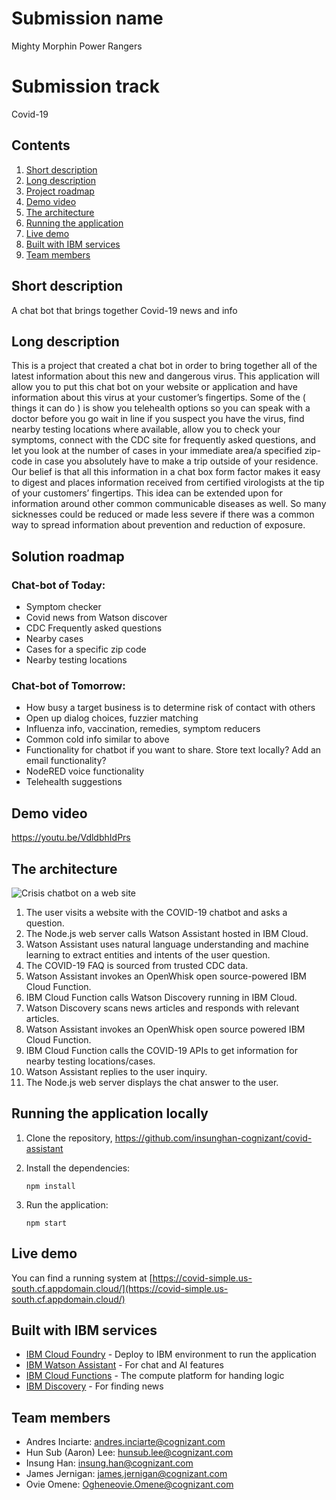 # Submission name

Mighty Morphin Power Rangers

# Submission track 

Covid-19

## Contents

1. [Short description](#short-description)
1. [Long description](#long-description)
1. [Project roadmap](#project-roadmap)
1. [Demo video](#demo-video)
1. [The architecture](#the-architecture)
1. [Running the application](#running-the-application)
1. [Live demo](#live-demo)
1. [Built with IBM services](#built-with-ibm)
1. [Team members](#team-members)

## Short description

A chat bot that brings together Covid-19 news and info

## Long description

This is a project that created a chat bot in order to bring together all of the latest information about this new and dangerous virus. This application will allow you to put this chat bot on your website or application and have information about this virus at your customer’s fingertips. Some of the ( things it can do ) is show you telehealth options so you can speak with a doctor before you go wait in line if you suspect you have the virus, find nearby testing locations where available, allow you to check your symptoms, connect with the CDC site for frequently asked questions, and let you look at the number of cases in your immediate area/a specified zip-code in case you absolutely have to make a trip outside of your residence. Our belief is that all this information in a chat box form factor makes it easy to digest and places information received from certified virologists at the tip of your customers’ fingertips. This idea can be extended upon for information around other common communicable diseases as well. So many sicknesses could be reduced or made less severe if there was a common way to spread information about prevention and reduction of exposure.

## Solution roadmap

### Chat-bot of Today:

* Symptom checker
* Covid news from Watson discover
* CDC Frequently asked questions
* Nearby cases
* Cases for a specific zip code
* Nearby testing locations

### Chat-bot of Tomorrow:

* How busy a target business is to determine risk of contact with others
* Open up dialog choices, fuzzier matching
* Influenza info, vaccination, remedies, symptom reducers
* Common cold info similar to above
* Functionality for chatbot if you want to share. Store text locally? Add an email functionality?
* NodeRED voice functionality
* Telehealth suggestions

## Demo video

https://youtu.be/VdldbhIdPrs

## The architecture

![Crisis chatbot on a web site](https://developer.ibm.com/callforcode/img/Crisis-Chatbot-on-a-web-site.png)

1. The user visits a website with the COVID-19 chatbot and asks a question.
2. The Node.js web server calls Watson Assistant hosted in IBM Cloud.
3. Watson Assistant uses natural language understanding and machine learning to extract entities and intents of the user question.
4. The COVID-19 FAQ is sourced from trusted CDC data.
5. Watson Assistant invokes an OpenWhisk open source-powered IBM Cloud Function.
6. IBM Cloud Function calls Watson Discovery running in IBM Cloud.
7. Watson Discovery scans news articles and responds with relevant articles.
8. Watson Assistant invokes an OpenWhisk open source powered IBM Cloud Function.
9. IBM Cloud Function calls the COVID-19 APIs to get information for nearby testing locations/cases.
10. Watson Assistant replies to the user inquiry.
11. The Node.js web server displays the chat answer to the user.

## Running the application locally

1. Clone the repository, https://github.com/insunghan-cognizant/covid-assistant

1. Install the dependencies:

    ```
    npm install
    ```

1. Run the application:

    ```
    npm start
    ```

## Live demo

You can find a running system at [https://covid-simple.us-south.cf.appdomain.cloud/](https://covid-simple.us-south.cf.appdomain.cloud/)

## Built with IBM services

* [IBM Cloud Foundry](https://cloud.ibm.com/catalog?search=cloud%20foundry#search_results) - Deploy to IBM environment to run the application
* [IBM Watson Assistant](https://cloud.ibm.com/catalog/services/watson-assistant?location=eu-gb) - For chat and AI features
* [IBM Cloud Functions](https://cloud.ibm.com/functions/) - The compute platform for handing logic
* [IBM Discovery](https://cloud.ibm.com/catalog/services/discovery?location=eu-gb) - For finding news

## Team members
* Andres Inciarte: andres.inciarte@cognizant.com
* Hun Sub (Aaron) Lee: hunsub.lee@cognizant.com
* Insung Han: insung.han@cognizant.com
* James Jernigan: james.jernigan@cognizant.com
* Ovie Omene: Ogheneovie.Omene@cognizant.com

